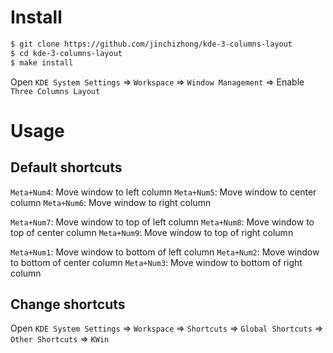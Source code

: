 # Install

```bash
$ git clone https://github.com/jinchizhong/kde-3-columns-layout
$ cd kde-3-columns-layout
$ make install
```

Open `KDE System Settings` => `Workspace` => `Window Management` => Enable `Three Columns Layout`

# Usage

## Default shortcuts

`Meta+Num4`: Move window to left column
`Meta+Num5`: Move window to center column
`Meta+Num6`: Move window to right column

`Meta+Num7`: Move window to top of left column
`Meta+Num8`: Move window to top of center column
`Meta+Num9`: Move window to top of right column

`Meta+Num1`: Move window to bottom of left column
`Meta+Num2`: Move window to bottom of center column
`Meta+Num3`: Move window to bottom of right column

## Change shortcuts

Open `KDE System Settings` => `Workspace` => `Shortcuts` => `Global Shortcuts` => `Other Shortcuts` => `KWin`
